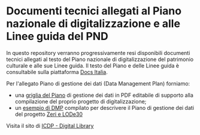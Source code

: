 # Documenti tecnici allegati al Piano nazionale di digitalizzazione e alle Linee guida del PND

In questo repository verranno progressivamente resi disponibili documenti tecnici allegati al testo del Piano nazionale di digitalizzazione del patrimonio culturale e alle sue Linee guida. Il testo del Piano e delle Linee guida è consultabile sulla piattaforma [Docs Italia](https://docs.italia.it/italia/icdp/). 

Per l'allegato Piano di gestione dei dati (Data Management Plan) forniamo:
  - una [griglia del Piano](https://github.com/icdp-digital-library/allegati-pnd/blob/main/piano_gestione_dati/Scheda%20Progetto_griglia_da_compilare.pdf) di gestione dei dati in PDF editabile di supporto alla compilazione del proprio progetto di digitalizzazione;
  - un [esempio di DMP](https://github.com/icdp-digital-library/allegati-pnd/blob/main/piano_gestione_dati/Scheda%20Progetto_esempio_Fondazione_Zeri.pdf) compilato per descrivere il Piano di gestione dei dati del progetto [Zeri e LODe30](https://fondazionezeri.unibo.it/it/fototeca/attivita/zeri-e-lode)


Visita il sito di [ICDP - Digital Library](https://digitallibrary.cultura.gov.it/)
